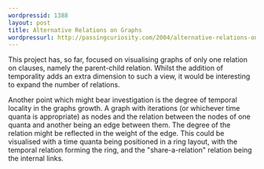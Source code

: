 ```yaml
--- 
wordpressid: 1388
layout: post
title: Alternative Relations on Graphs
wordpressurl: http://passingcuriosity.com/2004/alternative-relations-on-graphs/
---
```


This project has, so far, focused on visualising graphs of only one relation
on clauses, namely the parent-child relation. Whilst the addition of
temporality adds an extra dimension to such a view, it would be interesting to
expand the number of relations.

Another point which might bear investigation is the degree of temporal
locality in the graphs growth. A graph with iterations (or whichever time
quanta is appropriate) as nodes and the relation between the nodes of one
quanta and another being an edge between them. The degree of the relation
might be reflected in the weight of the edge. This could be visualised with a
time quanta being positioned in a ring layout, with the temporal relation
forming the ring, and the "share-a-relation" relation being the internal
links.
